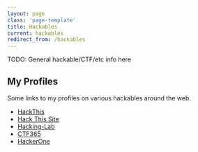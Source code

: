 ```yaml
---
layout: page
class: 'page-template'
title: Hackables
current: hackables
redirect_from: /hackables
---
```


TODO: General hackable/CTF/etc info here

## My Profiles

Some links to my profiles on various hackables around the web.

* [HackThis](https://www.hackthis.co.uk/user/devalias)
* [Hack This Site](https://www.hackthissite.org/user/view/devalias/)
* [Hacking-Lab](https://www.hacking-lab.com/user/profile/devalias/)
* [CTF365](https://ctf365.com/users/13772)
* [HackerOne](https://hackerone.com/devalias)